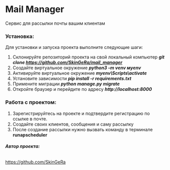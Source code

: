 # **Mail Manager**

Сервис для рассылки почты вашим клиентам

### Установка:
Для установки и запуска проекта выполните следующие шаги:

1. Склонируйте репозиторий проекта на свой локальный компьютер
**_git clone https://github.com/SkinGeRa/mail_manager_**
2. Создайте виртуальное окружение
_**python3 -m venv мyenv**_
3. Активируйте виртуальное окружение 
**_myenv\Scripts\activate_**
4. Установите зависимости 
**_pip install -r requirements.txt_**
5. Примените миграции 
**_python manage.py migrate_**
6. Откройте браузер и перейдите по адресу **_http://localhost:8000_**

### Работа с проектом:

1. Зарегистрируйтесь на проекте и подтвердите регистрацию по ссылке в почте.
2. Создайте своих клиентов, сообщения и саму рассылку
3. После создание рассылки нужно вызвать команду в терминале **runapscheduler**

###### **Автор проекта:**
https://github.com/SkinGeRa

